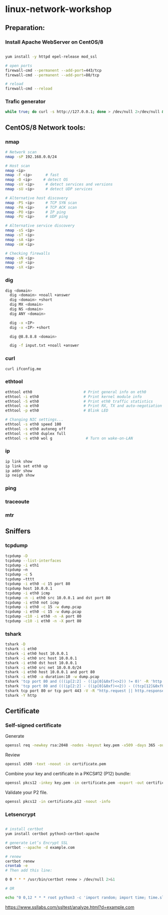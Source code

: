 # linux-network-workshop

## Preparation:
### Install Apache WebServer on CentOS/8
  ```sh

yum install -y httpd epel-release mod_ssl

# open ports
firewall-cmd --permanent --add-port=443/tcp
firewall-cmd --permanent --add-port=80/tcp

# reload
firewall-cmd --reload
  ```
  
### Trafic generator
```sh
while true; do curl -s http://127.0.0.1; done > /dev/null 2>/dev/null &
```

## CentOS/8 Network tools:
### nmap
```sh
# Network scan
nmap -sP 192.168.0.0/24

# Host scan
nmap <ip>
nmap -F <ip>      # fast
nmap -O <ip>     # detect OS
nmap -sV <ip>     # detect services and versions
nmap -sU <ip>     # detect UDP services

# Alternative host discovery
nmap -PS <ip>     # TCP SYN scan
nmap -PA <ip>     # TCP ACK scan
nmap -PO <ip>     # IP ping
nmap -PU <ip>     # UDP ping

# Alternative service discovery
nmap -sS <ip>      
nmap -sT <ip>
nmap -sA <ip>
nmap -sW <ip>

# Checking firewalls
nmap -sN <ip>
nmap -sF <ip>
nmap -sX <ip>
```
### dig
```sh
dig <domain>
  dig <domain> +noall +answer
  dig <domain> +short
  dig MX <domain>
  dig NS <domain>
  dig ANY <domain>

  dig -x <IP>
  dig -x <IP> +short

  dig @8.8.8.8 <domain>

  dig -f input.txt +noall +answer
```
### curl
```sh
curl ifconfig.me
```
### ethtool
```sh
ethtool eth0                       # Print general info on eth0
ethtool -i eth0                    # Print kernel module info
ethtool -S eth0                    # Print eth0 traffic statistics
ethtool -a eth0                    # Print RX, TX and auto-negotiation settings
ethtool -p eth0                    # Blink LED

# Changing NIC settings...
ethtool -s eth0 speed 100
ethtool -s eth0 autoneg off
ethtool -s eth0 duplex full
ethtool -s eth0 wol g               # Turn on wake-on-LAN
```
### ip
```sh
ip link show
ip link set eth0 up
ip addr show
ip neigh show
```
### ping
### traceoute
### mtr
## Sniffers
### tcpdump
```sh
tcpdump -D
tcpdump --list-interfaces
tcpdump -i eth1
tcpdump –n
tcpdump -c 5
tcpdump –tttt
tcpdump -i eth0 -c 15 port 80
tcpdump host 10.0.0.1
tcpdump -i eth0 icmp
tcpdump -n -i eth0 src 10.0.0.1 and dst port 80
tcpdump -i eth0 not icmp
tcpdump -i eth0 -c 15 -w dump.pcap
tcpdump -i eth0 -c 15 -w dump.pcap
tcpdump -c10 -i eth0 -n -A port 80
tcpdump -c10 -i eth0 -n -X port 80
```
### tshark
```sh
tshark -D
tshark -i eth0
tshark -i eth0 host 10.0.0.1
tshark -i eth0 src host 10.0.0.1
tshark -i eth0 dst host 10.0.0.1
tshark -i eth0 src net 10.0.0.0/24
tshark -i eth0 host 10.0.0.1 and port 80
tshark -i eth0 -a duration:10 -w dump.pcap
tshark 'tcp port 80 and (((ip[2:2] - ((ip[0]&0xf)<>2)) != 0)' -R 'http.request.method == "GET" || http.request.method == "HEAD"'
tshark 'tcp port 80 and (((ip[2:2] - ((ip[0]&0xf)<<2)) - ((tcp[12]&0xf0)>>2)) != 0)' -R 'http.request.method == "GET" || http.request.method == "HEAD"'
tshark tcp port 80 or tcp port 443 -V -R "http.request || http.response"
tshark -Y http
```
## Certificate
### Self-signed certificate
Generate
```sh 
openssl req -newkey rsa:2048 -nodes -keyout key.pem -x509 -days 365 -out certificate.pem
```
Review
```sh 
openssl x509 -text -noout -in certificate.pem
```
Combine your key and certificate in a PKCS#12 (P12) bundle:
```sh 
openssl pkcs12 -inkey key.pem -in certificate.pem -export -out certificate.p12
```

Validate your P2 file.
```sh 
openssl pkcs12 -in certificate.p12 -noout -info
```
### Letsencrypt
```sh

# install certbot
yum install certbot python3-certbot-apache

# generate Let’s Encrypt SSL
certbot --apache -d example.com

# renew
certbot renew
crontab -e
# Then add this line:

0 0 * * * /usr/bin/certbot renew > /dev/null 2>&1

# OR

echo "0 0,12 * * * root python3 -c 'import random; import time; time.sleep(random.random() * 3600)' && certbot renew -q" | sudo tee -a /etc/crontab > /dev/null
```

https://www.ssllabs.com/ssltest/analyze.html?d=example.com

